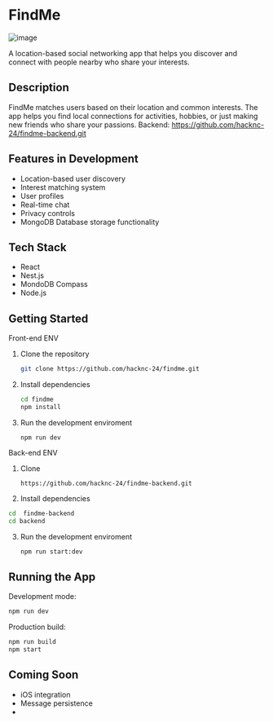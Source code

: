 # FindMe
![image](https://github.com/user-attachments/assets/785177df-31df-46d4-b50f-693d1f30c8a9)

A location-based social networking app that helps you discover and connect with people nearby who share your interests.

## Description
FindMe matches users based on their location and common interests. The app helps you find local connections for activities, hobbies, or just making new friends who share your passions.
Backend: https://github.com/hacknc-24/findme-backend.git
## Features in Development

- Location-based user discovery
- Interest matching system
- User profiles
- Real-time chat
- Privacy controls
- MongoDB Database storage functionality 

## Tech Stack

- React
- Nest.js
- MondoDB Compass
- Node.js

## Getting Started

Front-end ENV 

1. Clone the repository
   ```bash
   git clone https://github.com/hacknc-24/findme.git
   ```

2. Install dependencies
   ```bash
   cd findme
   npm install
   ```

3. Run the development enviroment
   ```
   npm run dev
   ```

Back-end ENV 

1) Clone
   ```
   https://github.com/hacknc-24/findme-backend.git
   ```

2. Install dependencies
 ```bash
cd  findme-backend
cd backend
```
3. Run the development enviroment
   ```bash
   npm run start:dev
   ```
## Running the App

Development mode:
```bash
npm run dev
```

Production build:
```bash
npm run build
npm start
```

## Coming Soon

- iOS integration
- Message persistence
- 
